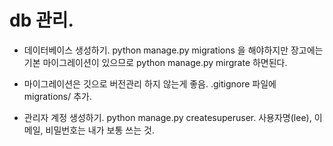 # db 관리.

- 데이터베이스 생성하기.
python manage.py migrations 을 해야하지만 장고에는 기본 마이그레이션이 있으므로 
python manage.py mirgrate 하면된다.

- 마이그레이션은 깃으로 버전관리 하지 않는게 좋음.
.gitignore 파일에 migrations/ 추가.

- 관리자 계정 생성하기.
python manage.py createsuperuser.
사용자명(lee), 이메일, 비밀번호는 내가 보통 쓰는 것.